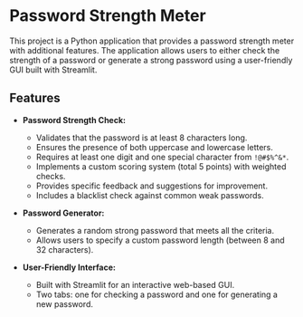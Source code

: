 # Password Strength Meter

This project is a Python application that provides a password strength meter with additional features. The application allows users to either check the strength of a password or generate a strong password using a user-friendly GUI built with Streamlit.

## Features

- **Password Strength Check:**
  - Validates that the password is at least 8 characters long.
  - Ensures the presence of both uppercase and lowercase letters.
  - Requires at least one digit and one special character from `!@#$%^&*`.
  - Implements a custom scoring system (total 5 points) with weighted checks.
  - Provides specific feedback and suggestions for improvement.
  - Includes a blacklist check against common weak passwords.

- **Password Generator:**
  - Generates a random strong password that meets all the criteria.
  - Allows users to specify a custom password length (between 8 and 32 characters).

- **User-Friendly Interface:**
  - Built with Streamlit for an interactive web-based GUI.
  - Two tabs: one for checking a password and one for generating a new password.


